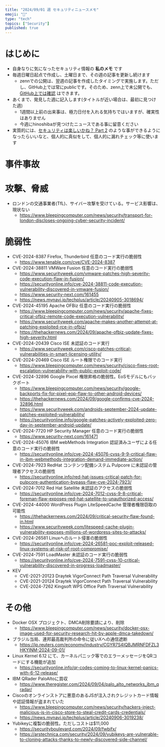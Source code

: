 ```yaml
---
title: "2024/09/01 週 セキュリティニュースメモ"
emoji: "🔖"
type: "tech"
topics: ["Security"]
published: true
---
```


# はじめに
* 自身なりに気になったセキュリティ情報の **私のメモ** です
* 毎週日曜日起点で作成し、土曜日まで、その週の記事を更新し続けます
    * zennでの公開は、翌週の記事を作成したタイミングで実施します。ただし、GitHub上では常にpublicです。そのため、zenn上で未公開でも、[GitHub上では確認](https://github.com/hinoshiba/zenn.dev/tree/main/articles) はできます。
* あくまで、発見した週に記入します(タイトルが近い場合は、最初に見つけた週)
    * 1週間以上前の出来事は、極力日付を入れる気持ちではいますが、確実性はありません
    * 今週にhinoshibaが見つけたニュースである事に留意ください
* 実質的には、[セキュリティは楽しいかね？ Part 2](https://negi.hatenablog.com/) のような事ができるようになったらいいなと、個人的に真似をして、個人的に漏れチェック等に使います

# 事件事故

# 攻撃、脅威

* ロンドンの交通事業者(TfL)、サイバー攻撃を受けている。サービス影響は、現状ない
    * https://www.bleepingcomputer.com/news/security/transport-for-london-discloses-ongoing-cyber-security-incident/


# 脆弱性
* CVE-2024-8387 Firefox, Thunderbird 任意のコード実行の脆弱性
    * https://www.tenable.com/cve/CVE-2024-8387
* CVE-2024-38811 VMWare Fusion 任意のコード実行の脆弱性
    * https://www.securityweek.com/vmware-patches-high-severity-code-execution-flaw-in-fusion/
    * https://securityonline.info/cve-2024-38811-code-execution-vulnerability-discovered-in-vmware-fusion/
    * https://www.security-next.com/161455
    * https://news.mynavi.jp/techplus/article/20240905-3018694/
* CVE-2024-45195 Apache OFBiz 任意のコード実行の脆弱性
    * https://www.bleepingcomputer.com/news/security/apache-fixes-critical-ofbiz-remote-code-execution-vulnerability/
    * https://www.securityweek.com/apache-makes-another-attempt-at-patching-exploited-rce-in-ofbiz/
    * https://thehackernews.com/2024/09/apache-ofbiz-update-fixes-high-severity.html
* CVE-2024-20439 Cisco ISE 未認証のコード実行
    * https://www.securityweek.com/cisco-patches-critical-vulnerabilities-in-smart-licensing-utility/
* CVE-2024-20469 Cisco ISE ルート権限でのコード実行
    * https://www.bleepingcomputer.com/news/security/cisco-fixes-root-escalation-vulnerability-with-public-exploit-code/
* CVE-2024-32896 Google Pixcel 権限昇格の脆弱性。EoSモデルにもバックポート
    * https://www.bleepingcomputer.com/news/security/google-backports-fix-for-pixel-eop-flaw-to-other-android-devices/
    * https://thehackernews.com/2024/09/google-confirms-cve-2024-32896.html
    * https://www.securityweek.com/androids-september-2024-update-patches-exploited-vulnerability/
    * https://securityonline.info/google-patches-actively-exploited-zero-day-in-september-android-update/
* CVE-2024-7720 HP Security Manager 任意のコード実行の脆弱性
    * https://www.security-next.com/161471
* CVE-2024-45076 IBM webMethods Integration 認証済みユーザによる任意のコード実行の脆弱性
    * https://securityonline.info/cve-2024-45076-cvss-9-9-critical-flaw-in-ibm-webmethods-integration-demand-immediate-action/
* CVE-2024-7923 RedHat コンテンツ配備システム Pulpcore に未認証の管理者アクセスの脆弱性
    * https://securityonline.info/red-hat-issues-critical-patch-for-pulpcore-authentication-bypass-flaw-cve-2024-7923/
* CVE-2024-7012 Red Hat Satellite 未認証のアクセスの脆弱性
    * https://securityonline.info/cve-2024-7012-cvss-9-8-critical-foreman-flaw-exposes-red-hat-satellite-to-unauthorized-access/
* CVE-2024-44000 WordPress Plugin LiteSpeedCache 管理者権限窃取の可能性
    * https://thehackernews.com/2024/09/critical-security-flaw-found-in.html
    * https://www.securityweek.com/litespeed-cache-plugin-vulnerability-exposes-millions-of-wordpress-sites-to-attacks/
* CVE-2024-26581 Linuxへのルート侵害の脆弱性
    * https://securityonline.info/cve-2024-26581-poc-exploit-released-linux-systems-at-risk-of-root-compromise/
* CVE-2024-7591 LoadMaster 未認証のコード実行の脆弱性
    * https://securityonline.info/cve-2024-7591-cvss-10-critical-vulnerability-discovered-in-progress-loadmaster/
* KEV
    * CVE-2021-20123 Draytek VigorConnect Path Traversal Vulnerability
    * CVE-2021-20124 Draytek VigorConnect Path Traversal Vulnerability
    * CVE-2024-7262 Kingsoft WPS Office Path Traversal Vulnerability


# その他

* Docker OSX プロジェクト、DMCA削除要請により、削除
    * https://www.bleepingcomputer.com/news/security/docker-osx-image-used-for-security-research-hit-by-apple-dmca-takedown/
* ブラジル当局、連邦最高裁判所の命令に従いXへの通信遮断
    * https://jp.reuters.com/economy/industry/CGYR7S4IQBJMRNFDFZL3HKYINM-2024-09-01/
* Linux Kernel 6.12 にて、カーネルパニック等でのエラーメッセージをQRコードにする機能が追加
    * https://securityonline.info/qr-codes-coming-to-linux-kernel-panics-with-6-12-release/
* IBM QRader PaloAltoに買収
    * https://www.theregister.com/2024/09/04/palo_alto_networks_ibm_qradar/
* Ciscoのオンラインストアに悪意のあるJSが注入されクレジットカード情報や認証情報が盗まれていた
    * https://www.bleepingcomputer.com/news/security/hackers-inject-malicious-js-in-cisco-store-to-steal-credit-cards-credentials/
    * https://news.mynavi.jp/techplus/article/20240906-3019238/
* Yubikeyに複製の脆弱性。ただしコストは$11,000
    * https://securityboulevard.com/2024/09/fwbifx/
    * https://arstechnica.com/security/2024/09/yubikeys-are-vulnerable-to-cloning-attacks-thanks-to-newly-discovered-side-channel/
